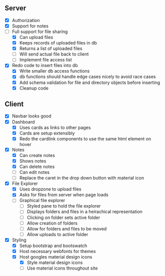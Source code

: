 ## Server

- [x] Authorization
- [x] Support for notes
- [ ] Full support for file sharing
  - [x] Can upload files
  - [x] Keeps records of uploaded files in db
  - [x] Returns a list of uploaded files
  - [ ] Will send actual file back to client
  - [ ] Implement file access list
- [x] Redo code to insert files into db
  - [x] Write smaller db access functions
  - [x] db functions should handle edge cases nicely to avoid race cases
  - [x] Add schema validation for file and directory objects before inserting
  - [x] Cleanup code

## Client

- [x] Navbar looks good
- [x] Dashboard
  - [x] Uses cards as links to other pages
  - [x] Cards are setup extensibly
  - [x] Redo the cardlink components to use the same html element on hover
- [x] Notes
  - [x] Can create notes
  - [x] Shows notes
  - [x] Can delete notes
  - [ ] Can edit notes
  - [ ] Replace the caret in the drop down button with material icon
- [x] File Explorer
  - [x] Uses dropzone to upload files
  - [x] Asks for files from server when page loads
  - [ ] Graphical file explorer
    - [ ] Styled pane to hold the file explorer
    - [ ] Displays folders and files in a heirachical representation
    - [ ] Clicking on folder sets active folder
    - [ ] Allow creation of folders
    - [ ] Allow for folders and files to be moved
    - [ ] Allow uploads to active folder
- [x] Styling
  - [x] Setup bootstrap and bootswatch
  - [x] Host necessary webfonts for themes
  - [x] Host googles material design icons
    - [x] Style material design icons
    - [ ] Use material icons throughout site
